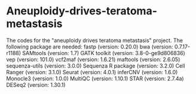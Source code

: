 # Aneuploidy-drives-teratoma-metastasis
The codes for the "aneuploidy drives teratoma metastasis" project. 
The following package are needed:
fastp (version: 0.20.0)
bwa (version: 0.7.17-r1188)
SAMtools (version: 1.7)
GATK toolkit (version: 3.8-0-ge9d806836)
vep (version: 101.0)
vcf2maf (version: 1.6.21)
maftools (version: 2.6.05)
sequenza-utils (version: 3.0.0)
Sequenza R package (version: 3.2.0)
Cell Ranger (version: 3.1.0)
Seurat (version: 4.0.1)
inferCNV (version: 1.6.0)
Monocle3 (version: 1.0.0)
MultiQC (version: 1.10.1)
STAR (version: 2.7.4a)
DESeq2 (version: 1.30.1)
